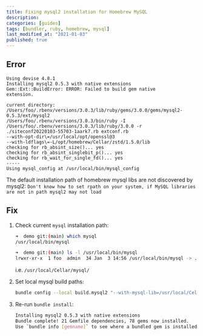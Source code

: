 ```yaml
---
title: Fixing mysql2 installation for Homebrew MySQL
description: 
categories: [guides]
tags: [bundler, ruby, homebrew, mysql]
last_modified_at: "2021-01-03"
published: true
---
```


## Error
```
Using devise 4.8.1
Installing mysql2 0.5.3 with native extensions
Gem::Ext::BuildError: ERROR: Failed to build gem native
extension.

current directory:
/Users/foo/.rbenv/versions/3.0.3/lib/ruby/gems/3.0.0/gems/mysql2-0.5.3/ext/mysql2
/Users/foo/.rbenv/versions/3.0.3/bin/ruby -I
/Users/foo/.rbenv/versions/3.0.3/lib/ruby/3.0.0 -r
./siteconf20220103-55703-1aark7.rb extconf.rb
--with-opt-dir\=/usr/local/opt/openssl@3
--with-ldflags\=-L/opt/homebrew/Cellar/zstd/1.5.0/lib
checking for rb_absint_size()... yes
checking for rb_absint_singlebit_p()... yes
checking for rb_wait_for_single_fd()... yes
-----
Using mysql_config at /usr/local/bin/mysql_config
```

The default installation path of homebrew mysql libs are not discovered by mysql2: `Don't know how to set rpath on your system, if MySQL libraries are not in path mysql2 may not load`

## Fix

1. Check current `mysql` installation path:

    ```sh
    ➜  demo git:(main) which mysql
    /usr/local/bin/mysql

    ➜  demo git:(main) ls -l /usr/local/bin/mysql
    lrwxr-xr-x  1 foo  admin  34 Jan  3 14:56 /usr/local/bin/mysql -> ../Cellar/mysql/8.0.27_1/bin/mysql
    ```
    i.e. `/usr/local/Cellar/mysql/`

2. Set local mysql build paths: 

    ```sh
    bundle config --local build.mysql2 "--with-mysql-lib=/usr/local/Cellar/mysql/8.0.27_1/lib --with-mysql-dir=/usr/local/Cellar/mysql/8.0.27_1 --with-mysql-config=/usr/local/Cellar/mysql/8.0.27_1/bin/mysql_config  --with-mysql-include=/usr/local/Cellar/mysql/8.0.27_1/include"
    ```


3. Re-run `bundle install`: 

    ```sh
    Installing mysql2 0.5.3 with native extensions
    Bundle complete! 21 Gemfile dependencies, 78 gems now installed.
    Use `bundle info [gemname]` to see where a bundled gem is installed.
    ```
